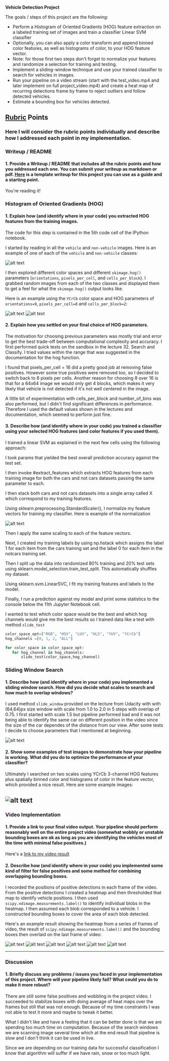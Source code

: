 **Vehicle Detection Project**

The goals / steps of this project are the following:

* Perform a Histogram of Oriented Gradients (HOG) feature extraction on a labeled training set of images and train a classifier Linear SVM classifier
* Optionally, you can also apply a color transform and append binned color features, as well as histograms of color, to your HOG feature vector.
* Note: for those first two steps don't forget to normalize your features and randomize a selection for training and testing.
* Implement a sliding-window technique and use your trained classifier to search for vehicles in images.
* Run your pipeline on a video stream (start with the test_video.mp4 and later implement on full project_video.mp4) and create a heat map of recurring detections frame by frame to reject outliers and follow detected vehicles.
* Estimate a bounding box for vehicles detected.

[//]: # (Image References)

[image1]: ./output_images/vehicle_non_vehicle.jpg
[image2]: ./output_images/image_non_vehicle-hog.jpg
[image11]: ./output_images/image_vehicle-hog.jpg
[image3]: ./output_images/feature_normalization_histogram.jpg
[image4]: ./output_images/search_window.jpg

[image5]: ./output_images/test1_heatmap.png
[image6]: ./output_images/test2_heatmap.png
[image7]: ./output_images/test3_heatmap.png
[image8]: ./output_images/test4_heatmap.png
[image9]: ./output_images/test5_heatmap.png
[image10]: ./output_images/test6_heatmap.png

[image12]: ./output_images/image_boxes.png

[video1]: ./project_video.mp4

## [Rubric](https://review.udacity.com/#!/rubrics/513/view) Points
### Here I will consider the rubric points individually and describe how I addressed each point in my implementation. 


### Writeup / README

#### 1. Provide a Writeup / README that includes all the rubric points and how you addressed each one.  You can submit your writeup as markdown or pdf.  [Here](https://github.com/udacity/CarND-Vehicle-Detection/blob/master/writeup_template.md) is a template writeup for this project you can use as a guide and a starting point. 

You're reading it!

### Histogram of Oriented Gradients (HOG)

#### 1. Explain how (and identify where in your code) you extracted HOG features from the training images.

The code for this step is contained in the 5th code cell of the IPython notebook. 

I started by reading in all the `vehicle` and `non-vehicle` images.  Here is an example of one of each of the `vehicle` and `non-vehicle` classes:

![alt text][image1]

I then explored different color spaces and different `skimage.hog()` parameters (`orientations`, `pixels_per_cell`, and `cells_per_block`).  I grabbed random images from each of the two classes and displayed them to get a feel for what the `skimage.hog()` output looks like.

Here is an example using the `YCrCb` color space and HOG parameters of `orientations=9`, `pixels_per_cell=8` and `cells_per_block=2`:


![alt text][image2]
![alt text][image11]

#### 2. Explain how you settled on your final choice of HOG parameters.

The motivation for choosing previous  parameters was mostly trial and error to get the best trade-off between computational complexity and accuracy. I first performed quick tests on the sandbox in the lecture 32. Search and Classify. I tried values within the range that was suggested in the documentation for the hog function.

I found that pixels_per_cell = 16 did a pretty good job at removing false positives. However some true positives were removed too, so I decided to switch back to 8 pixels per cells. Another reason for choosing 8 over 16 is that for a 64x64 image we would only get 4 blocks, which makes it very likely that vehicle is not detected if it's not well centered in the image.

A little bit of experimentation with cells_per_block  and number_of_bins  was also performed, but I didn't find significant differences in performance. Therefore I used the default values shown in the lectures and documentation, which seemed to perform just fine.

#### 3. Describe how (and identify where in your code) you trained a classifier using your selected HOG features (and color features if you used them).

I trained a linear SVM as explained in the next few cells using the following approach:

I took params  that yielded the best overall prediction accuracy against the test set.

I then invoke #extract_features which extracts HOG features from each training image for both the cars and not cars datasets passing the same parameter to each.

I then stack both cars and not cars datasets into a single array called X which correspond to my training features.

Using sklearn.preprocessing.StandardScaler(), I normalize my feature vectors for training my classifier. Here is example of the normalization

![alt text][image3]

Then I apply the same scaling to each of the feature vectors.

Next, I created my training labels by using np.hstack which assigns the label 1 for each item from the cars training set and the label 0 for each item in the notcars training set.

Then I split up the data into randomized 80% training and 20% test sets using sklearn.model_selection.train_test_split. This automatically shuffles my dataset.

Using sklearn.svm.LinearSVC, I fit my training features and labels to the model.

Finally, I run a prediction against my model and print some statistics to the console below the 11th Jupyter Notebook cell.


I wanted to test which color space would be the best and which hog channels would give me the best results so I trained data like  a test  with method `slide_test`


```python
color_space_opt=["RGB", "HSV", "LUV", "HLS", "YUV", "YCrCb"]
hog_channels =[0, 1, 2, "ALL"]

for color_space in color_space_opt:
   for hog_channel in hog_channels:
       slide_test(color_space,hog_channel)
```

### Sliding Window Search

#### 1. Describe how (and identify where in your code) you implemented a sliding window search.  How did you decide what scales to search and how much to overlap windows?

I used method `slide_window` provided on the lecture from Udacity with
with (64,64)px size window with scale from 1.0 to 2.0 in 5 steps  with overlap of 0.75. 
I first started with scale 1.5 but pipeline performed bad and it was not being able to  identify the same car on different position in the video since the size of the car dependes of the distance from our view. After some tests I decide to choose parameters that I mentioned at beginning.

![alt text][image4]

#### 2. Show some examples of test images to demonstrate how your pipeline is working.  What did you do to optimize the performance of your classifier?

Ultimately I searched on two scales using YCrCb 3-channel HOG features plus spatially binned color and histograms of color in the feature vector, which provided a nice result.  Here are some example images:

![alt text][image12]
---

### Video Implementation

#### 1. Provide a link to your final video output.  Your pipeline should perform reasonably well on the entire project video (somewhat wobbly or unstable bounding boxes are ok as long as you are identifying the vehicles most of the time with minimal false positives.)
Here's a [link to my video result](https://youtu.be/VjHYeU3OQE0)


#### 2. Describe how (and identify where in your code) you implemented some kind of filter for false positives and some method for combining overlapping bounding boxes.

I recorded the positions of positive detections in each frame of the video.  From the positive detections I created a heatmap and then thresholded that map to identify vehicle positions.  I then used `scipy.ndimage.measurements.label()` to identify individual blobs in the heatmap.  I then assumed each blob corresponded to a vehicle.  I constructed bounding boxes to cover the area of each blob detected. 




Here's an example result showing the heatmap from a series of frames of video, the result of `scipy.ndimage.measurements.label()` and the bounding boxes then overlaid on the last frame of video:

![alt text][image5]
![alt text][image6]
![alt text][image7]
![alt text][image8]
![alt text][image9]
![alt text][image10]




---

### Discussion

#### 1. Briefly discuss any problems / issues you faced in your implementation of this project.  Where will your pipeline likely fail?  What could you do to make it more robust?

There are still some false positives and wobbling in the project video. I  succeeded to  stabilize boxes with doing average of heat maps over the frames but still that was not enough. Because of my time constraints I was not able to test it more and maybe to tweak it better.

What I didn't like and have a feeling that it can be better done  is that we are spending too much time on computation. Because of the search windows we are scanning image several time which at the end result that pipeline is slow and I don't think it can be used in live.

Since we are depending on our training data for successful classification I know that algorithm will suffer if we have rain, snow or too much light.



